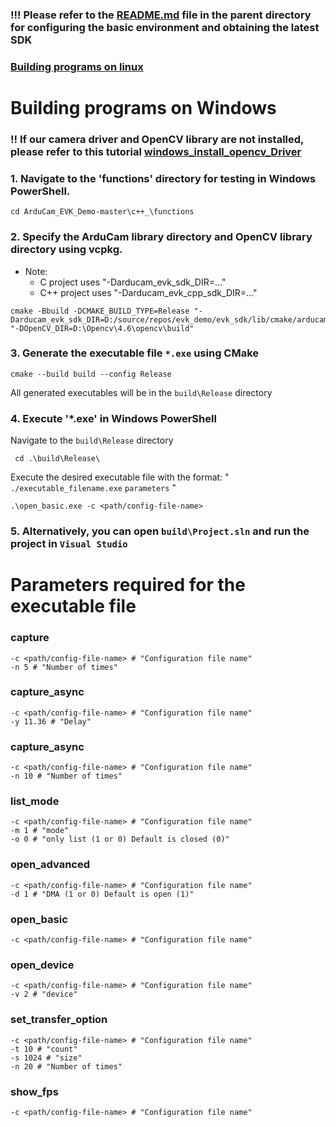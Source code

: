 ### !!! Please refer to the [README.md](../../README.md) file in the parent directory for configuring the basic environment and obtaining the latest SDK



### [Building programs on linux](./README.md)
# Building programs on Windows

### !! If our camera driver and OpenCV library are not installed, please refer to this tutorial [windows_install_opencv_Driver](../../doc/windows_install_opencv_Driver.md)

### 1. Navigate to the 'functions' directory for testing in Windows PowerShell.

```Shell
cd ArduCam_EVK_Demo-master\c++_\functions
```

### 2. Specify the ArduCam library directory and OpenCV library directory using vcpkg.

- Note: 
   - C project uses "-Darducam_evk_sdk_DIR=..."
   - C++ project uses "-Darducam_evk_cpp_sdk_DIR=..."

```Shell
cmake -Bbuild -DCMAKE_BUILD_TYPE=Release "-Darducam_evk_sdk_DIR=D:/source/repos/evk_demo/evk_sdk/lib/cmake/arducam_evk_sdk" "-DOpenCV_DIR=D:\Opencv\4.6\opencv\build"
```
### 3. Generate the executable file `*.exe` using CMake
```Shell
cmake --build build --config Release
```
All generated executables will be in the `build\Release` directory

### 4. Execute '*.exe' in Windows PowerShell
Navigate to the `build\Release` directory

```Shell
 cd .\build\Release\
```

Execute the desired executable file with the format: " `./executable_filename.exe`    `parameters` "

```Shell
.\open_basic.exe -c <path/config-file-name>
```

### 5. Alternatively, you can open `build\Project.sln` and run the project in `Visual Studio`



# Parameters required for the executable file

### capture
```Shell
-c <path/config-file-name> # "Configuration file name"
-n 5 # "Number of times"
```

### capture_async
```Shell
-c <path/config-file-name> # "Configuration file name"
-y 11.36 # "Delay"
```

### capture_async
```Shell
-c <path/config-file-name> # "Configuration file name"
-n 10 # "Number of times"
```

### list_mode
```Shell
-c <path/config-file-name> # "Configuration file name"
-m 1 # "mode"
-o 0 # "only list (1 or 0) Default is closed (0)"
```

### open_advanced
```Shell
-c <path/config-file-name> # "Configuration file name"
-d 1 # "DMA (1 or 0) Default is open (1)"
```

### open_basic
```Shell
-c <path/config-file-name> # "Configuration file name"
```

### open_device
```Shell
-c <path/config-file-name> # "Configuration file name"
-v 2 # "device"
```

### set_transfer_option
```Shell
-c <path/config-file-name> # "Configuration file name"
-t 10 # "count"
-s 1024 # "size"
-n 20 # "Number of times"
```
### show_fps
```Shell
-c <path/config-file-name> # "Configuration file name"
```
